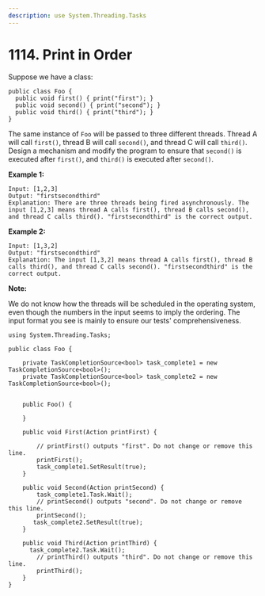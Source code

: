 ```yaml
---
description: use System.Threading.Tasks
---
```


# 1114. Print in Order

Suppose we have a class:

```text
public class Foo {
  public void first() { print("first"); }
  public void second() { print("second"); }
  public void third() { print("third"); }
}
```

The same instance of `Foo` will be passed to three different threads. Thread A will call `first()`, thread B will call `second()`, and thread C will call `third()`. Design a mechanism and modify the program to ensure that `second()` is executed after `first()`, and `third()` is executed after `second()`.

**Example 1:**

```text
Input: [1,2,3]
Output: "firstsecondthird"
Explanation: There are three threads being fired asynchronously. The input [1,2,3] means thread A calls first(), thread B calls second(), and thread C calls third(). "firstsecondthird" is the correct output.
```

**Example 2:**

```text
Input: [1,3,2]
Output: "firstsecondthird"
Explanation: The input [1,3,2] means thread A calls first(), thread B calls third(), and thread C calls second(). "firstsecondthird" is the correct output.
```

**Note:**

We do not know how the threads will be scheduled in the operating system, even though the numbers in the input seems to imply the ordering. The input format you see is mainly to ensure our tests' comprehensiveness.



```text
using System.Threading.Tasks;

public class Foo {

    private TaskCompletionSource<bool> task_complete1 = new TaskCompletionSource<bool>();
    private TaskCompletionSource<bool> task_complete2 = new TaskCompletionSource<bool>();

  
    public Foo() {
        
    }

    public void First(Action printFirst) {
        
        // printFirst() outputs "first". Do not change or remove this line.
        printFirst();
        task_complete1.SetResult(true);
    }

    public void Second(Action printSecond) {
        task_complete1.Task.Wait();
        // printSecond() outputs "second". Do not change or remove this line.
        printSecond();
       task_complete2.SetResult(true);
    }

    public void Third(Action printThird) {
      task_complete2.Task.Wait();
        // printThird() outputs "third". Do not change or remove this line.
        printThird();
    }
}
```

